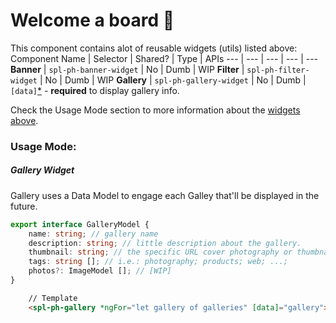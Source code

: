 # Welcome a board 🍻 
This component contains alot of reusable widgets (utils) listed above:
Component Name | Selector | Shared? | Type | APIs
--- | --- | --- | --- | ---
**Banner** | `spl-ph-banner-widget` | No | Dumb | WIP
**Filter** | `spl-ph-filter-widget` | No | Dumb | WIP
**Gallery** | `spl-ph-gallery-widget` | No | Dumb | `[data]`[*](#gallery-model) - **required** to display gallery info. 

Check the Usage Mode section to more information about the [widgets above](#usage-mode).

### Usage Mode:
##### Gallery Widget
Gallery uses a Data Model to engage each Galley that'll be displayed in the future.
```typescript
export interface GalleryModel {
    name: string; // gallery name
    description: string; // little description about the gallery.
    thumbnail: string; // the specific URL cover photography or thumbnail to display gallery.
    tags: string []; // i.e.: photography; products; web; ...;
    photos?: ImageModel []; // [WIP]
}
```

```html
    // Template
    <spl-ph-gallery *ngFor="let gallery of galleries" [data]="gallery"></spl-ph-banner>
```
